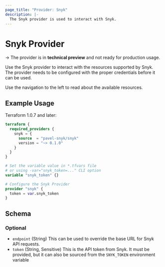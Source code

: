 ```yaml
---
page_title: "Provider: Snyk"
description: |-
  The Snyk provider is used to interact with Snyk.
---
```


# Snyk Provider

-> The provider is in **technical preview** and not ready for production usage.

Use the Snyk provider to interact with the resources supported by Snyk.
The provider needs to be configured with the proper credentials before
it can be used.

Use the navigation to the left to read about the available resources.

## Example Usage

Terraform 1.0.7 and later:

```terraform
terraform {
  required_providers {
    snyk = {
      source  = "pavel-snyk/snyk"
      version = "~> 0.1.0"
    }
  }
}

# Set the variable value in *.tfvars file
# or using -var="snyk_token=..." CLI option
variable "snyk_token" {}

# Configure the Snyk Provider
provider "snyk" {
  token = var.snyk_token
}
```

<!-- schema generated by tfplugindocs -->
## Schema

### Optional

- `endpoint` (String) This can be used to override the base URL for Snyk API requests.
- `token` (String, Sensitive) This is the API token from Snyk. It must be provided, but it can also be sourced from the `SNYK_TOKEN` environment variable
